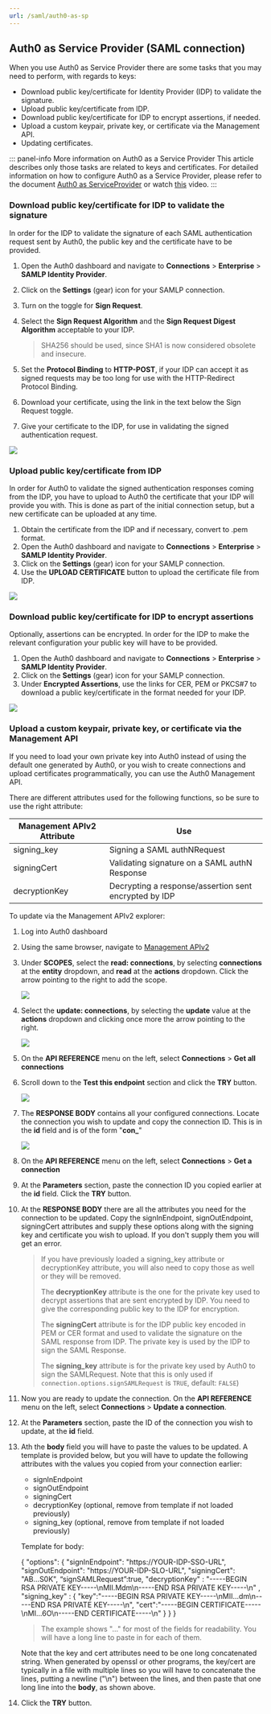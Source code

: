 ```yaml
---
url: /saml/auth0-as-sp
---
```


## Auth0 as Service Provider (SAML connection)

When you use Auth0 as Service Provider there are some tasks that you may need to perform, with regards to keys:
+ Download public key/certificate for Identity Provider (IDP) to validate the signature.
+ Upload public key/certificate from IDP.
+ Download public key/certificate for IDP  to encrypt assertions, if needed.
+ Upload a custom keypair, private key, or certificate via the Management API.
+ Updating certificates.

::: panel-info More information on Auth0 as a Service Provider
This article describes only those tasks are related to keys and certificates. For detailed information on how to configure Auth0 as a Service Provider, please refer to the document [Auth0 as ServiceProvider](/saml-sp-generic) or watch [this](/saml-configuration#configuring-auth0-as-a-service-provider) video.
:::

### Download public key/certificate for IDP to validate the signature

In order for the IDP to validate the signature of each SAML authentication request sent by Auth0, the public key and the certificate have to be provided.

1. Open the Auth0 dashboard and navigate to __Connections__ > __Enterprise__ > __SAMLP Identity Provider__.
2. Click on the __Settings__ (gear) icon for your SAMLP connection.
3. Turn on the toggle for __Sign Request__.
4. Select the __Sign Request Algorithm__ and the __Sign Request Digest Algorithm__ acceptable to your IDP.

	> SHA256 should be used, since SHA1 is now considered obsolete and insecure.

5. Set the __Protocol Binding__ to __HTTP-POST__, if your IDP can accept it as signed requests may be too long for use with the HTTP-Redirect Protocol Binding.
6. Download your certificate, using the link in the text below the  Sign Request toggle.
7. Give your certificate to the IDP, for use in validating the signed authentication request.

![](media/articles/public-key-cryptography/sp-download-cert.png)

### Upload public key/certificate from IDP

In order for Auth0 to validate the signed authentication responses coming from the IDP, you have to upload to Auth0 the certificate that your IDP will provide you with. This is done as part of the initial connection setup, but a new certificate can be uploaded at any time.

1. Obtain the certificate from the IDP and if necessary, convert to .pem format.
2. Open the Auth0 dashboard and navigate to __Connections__ > __Enterprise__ > __SAMLP Identity Provider__.
3. Click on the __Settings__ (gear) icon for your SAMLP connection.
4. Use the __UPLOAD CERTIFICATE__ button to upload the certificate file from IDP.

![](media/articles/public-key-cryptography/sp-upload-cert.png)

### Download public key/certificate for IDP to encrypt assertions

Optionally, assertions can be encrypted. In order for the IDP to make the relevant configuration your public key will have to be provided. 

1. Open the Auth0 dashboard and navigate to __Connections__ > __Enterprise__ > __SAMLP Identity Provider__.
2. Click on the __Settings__ (gear) icon for your SAMLP connection.
3. Under __Encrypted Assertions__, use the links for CER, PEM or PKCS#7 to download a public key/certificate in the format needed for your IDP.

![](media/articles/public-key-cryptography/sp-encrypted-assertions.png)

### Upload a custom keypair, private key, or certificate via the Management API

If you need to load your own private key into Auth0 instead of using the default one generated by Auth0, or you wish to create connections and upload certificates programmatically, you can use the Auth0 Management API. 

There are different attributes used for the following functions, so be sure to use the right attribute:

| Management APIv2 Attribute | Use  |
| -------------------------- | ---- |
| signing_key                | Signing a SAML authNRequest |
| signingCert                | Validating signature on a SAML authN Response |
| decryptionKey              | Decrypting a response/assertion sent encrypted by IDP |

To update via the Management APIv2 explorer:

1. Log into Auth0 dashboard
2. Using the same browser, navigate to [Management APIv2](https://auth0.com/docs/api/v2)
3. Under __SCOPES__, select the __read: connections__, by selecting __connections__ at the __entity__ dropdown, and __read__ at the __actions__ dropdown. Click the arrow pointing to the right to add the scope.

	![](media/articles/public-key-cryptography/mgmt-api-scope-read-conn.png)

4. Select the __update: connections__, by selecting the __update__ value at the __actions__ dropdown and clicking once more the arrow pointing to the right.

	![](media/articles/public-key-cryptography/mgmt-api-scope-update-conn.png)

5. On the __API REFERENCE__ menu on the left, select __Connections__ > __Get all connections__

6. Scroll down to the __Test this endpoint__ section and click the __TRY__ button.

	![](media/articles/public-key-cryptography/mgmt-api-get-conn-try.png)

7. The __RESPONSE BODY__ contains all your configured connections. Locate the connection you wish to update and copy the connection ID. This is in the __id__ field and is of the form "**con_**_<alphanumeric>_"

	![](media/articles/public-key-cryptography/mgmt-api-get-conn-id.png)

8. On the __API REFERENCE__ menu on the left, select __Connections__ > __Get a connection__

9. At the __Parameters__ section, paste the connection ID you copied earlier at the __id__ field. Click the __TRY__ button.

10. At the __RESPONSE BODY__ there are all the attributes you need for the connection to be updated. Copy the signInEndpoint, signOutEndpoint, signingCert attributes and supply these options along with the signing key and certificate you wish to upload.  If you don't supply them you will get an error.

	> If you have previously loaded a signing_key attribute or decryptionKey attribute, you will also need to copy those as well or they will be removed.
	>
	> The __decryptionKey__ attribute is the one for the private key used to decrypt assertions that are sent encrypted by IDP.  You need to give the corresponding public key to the IDP for encryption.
	>
	> The __signingCert__ attribute is for the IDP public key encoded in PEM or CER format and used to validate the signature on the SAML response from IDP. The private key is used by the IDP to sign the SAML Response.
	>
	> The __signing_key__ attribute is for the private key used by Auth0 to sign the SAMLRequest. Note that this is only used if `connection.options.signSAMLRequest` is `TRUE`, default: `FALSE`)

11. Now you are ready to update the connection. On the __API REFERENCE__ menu on the left, select __Connections__ > __Update a connection__.

12. At the __Parameters__ section, paste the ID of the connection you wish to update, at the __id__ field. 

13. Ath the __body__ field you will have to paste the values to be updated. A template is provided below, but you will have to update the following attributes with the values you copied from your connection earlier:
	+ signInEndpoint
	+ signOutEndpoint
	+ signingCert
	+ decryptionKey (optional, remove from template if not loaded previously)
	+ signing_key (optional, remove from template if not loaded previously)

	Template for body:

	{
		"options": {
			"signInEndpoint": "https://YOUR-IDP-SSO-URL",
			"signOutEndpoint": "https://YOUR-IDP-SLO-URL",
			"signingCert": "AB...S0K",
			“signSAMLRequest”:true,
			"decryptionKey" : "-----BEGIN RSA PRIVATE KEY-----\nMII.Mdm\n-----END RSA PRIVATE KEY-----\n" ,
			"signing_key" : {
				"key":"-----BEGIN RSA PRIVATE KEY-----\nMII...dm\n-----END RSA PRIVATE KEY-----\n",
				"cert":"-----BEGIN CERTIFICATE-----\nMI...6O\n-----END CERTIFICATE-----\n"
			}
		}
	}

	> The example shows "..." for most of the fields for readability. You will have a long line to paste in for each of them.

	Note that the key and cert attributes need to be one long concatenated string. When generated by openssl or other programs, the key/cert are typically in a file with multiple lines so you will have to concatenate the lines, putting a newline ("\n") between the lines, and then paste that one long line into the __body__, as shown above.

14. Click the __TRY__ button.